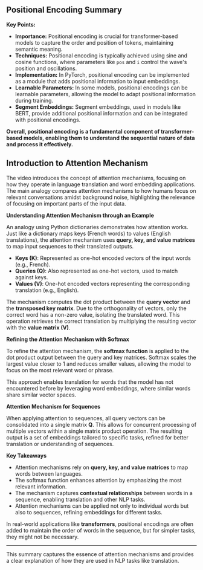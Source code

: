 ## Positional Encoding Summary

**Key Points:**

* **Importance:** Positional encoding is crucial for transformer-based models to capture the order and position of tokens, maintaining semantic meaning.
* **Techniques:** Positional encoding is typically achieved using sine and cosine functions, where parameters like `pos` and `i` control the wave's position and oscillations.
* **Implementation:** In PyTorch, positional encoding can be implemented as a module that adds positional information to input embeddings.
* **Learnable Parameters:** In some models, positional encodings can be learnable parameters, allowing the model to adapt positional information during training.
* **Segment Embeddings:** Segment embeddings, used in models like BERT, provide additional positional information and can be integrated with positional encodings.

**Overall, positional encoding is a fundamental component of transformer-based models, enabling them to understand the sequential nature of data and process it effectively.**



## Introduction to Attention Mechanism

The video introduces the concept of attention mechanisms, focusing on how they operate in language translation and word embedding applications. The main analogy compares attention mechanisms to how humans focus on relevant conversations amidst background noise, highlighting the relevance of focusing on important parts of the input data.

**Understanding Attention Mechanism through an Example**

An analogy using Python dictionaries demonstrates how attention works. Just like a dictionary maps keys (French words) to values (English translations), the attention mechanism uses **query, key, and value matrices** to map input sequences to their translated outputs.

- **Keys (K)**: Represented as one-hot encoded vectors of the input words (e.g., French).
- **Queries (Q)**: Also represented as one-hot vectors, used to match against keys.
- **Values (V)**: One-hot encoded vectors representing the corresponding translation (e.g., English).

The mechanism computes the dot product between the **query vector** and the **transposed key matrix**. Due to the orthogonality of vectors, only the correct word has a non-zero value, isolating the translated word. This operation retrieves the correct translation by multiplying the resulting vector with the **value matrix (V)**.

**Refining the Attention Mechanism with Softmax**

To refine the attention mechanism, the **softmax function** is applied to the dot product output between the query and key matrices. Softmax scales the largest value closer to 1 and reduces smaller values, allowing the model to focus on the most relevant word or phrase.

This approach enables translation for words that the model has not encountered before by leveraging word embeddings, where similar words share similar vector spaces.

**Attention Mechanism for Sequences**

When applying attention to sequences, all query vectors can be consolidated into a single matrix **Q**. This allows for concurrent processing of multiple vectors within a single matrix product operation. The resulting output is a set of embeddings tailored to specific tasks, refined for better translation or understanding of sequences.

**Key Takeaways**

- Attention mechanisms rely on **query, key, and value matrices** to map words between languages.
- The softmax function enhances attention by emphasizing the most relevant information.
- The mechanism captures **contextual relationships** between words in a sequence, enabling translation and other NLP tasks.
- Attention mechanisms can be applied not only to individual words but also to sequences, refining embeddings for different tasks.

In real-world applications like **transformers**, positional encodings are often added to maintain the order of words in the sequence, but for simpler tasks, they might not be necessary.

---

This summary captures the essence of attention mechanisms and provides a clear explanation of how they are used in NLP tasks like translation.
